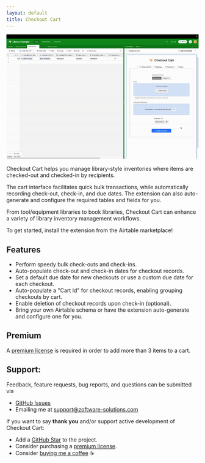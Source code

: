 ```yaml
---
layout: default
title: Checkout Cart
---
```


<img src="./final-demo-gif.gif">

Checkout Cart helps you manage library-style inventories where items are checked-out and checked-in by recipients.

The cart interface facilitates quick bulk transactions, while automatically recording check-out, check-in, and due
dates.
The extension can also auto-generate and configure the required tables and fields for you.

From tool/equipment libraries to book libraries, Checkout Cart can enhance a variety of library
inventory management workflows.

To get started, install the extension from the Airtable marketplace!

## Features

* Perform speedy bulk check-outs and check-ins.
* Auto-populate check-out and check-in dates for checkout records.
* Set a default due date for new checkouts or use a custom due date for each checkout.
* Auto-populate a "Cart Id" for checkout records, enabling grouping checkouts by cart.
* Enable deletion of checkout records upon check-in (optional).
* Bring your own Airtable schema or have the extension auto-generate and configure one for you.

## Premium

A [premium license](https://www.zoftware-solutions.com/l/checkoutcart) is required in order to add more than 3 items to a cart.

## Support:

Feedback, feature requests, bug reports, and questions can be submitted via

- [GitHub Issues](https://github.com/Zakinator123/checkout-cart/issues/new?assignees=&labels=question&template=04_SUPPORT_QUESTION.md&title=support%3A+)
- Emailing me at support@zoftware-solutions.com

If you want to say **thank you** and/or support active development of Checkout Cart:

- Add a [GitHub Star](https://github.com/Zakinator123/checkout-cart) to the project.
- Consider purchasing a [premium license](https://www.zoftware-solutions.com/l/checkoutcart).
- Consider [buying me a coffee](https://www.buymeacoffee.com/zakey) ☕️

